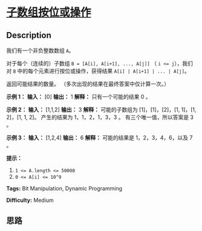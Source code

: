 # [子数组按位或操作][title]

## Description

我们有一个非负整数数组 `A`。

对于每个（连续的）子数组 `B = [A[i], A[i+1], ..., A[j]]` （ `i <= j`），我们对 `B`
中的每个元素进行按位或操作，获得结果 `A[i] | A[i+1] | ... | A[j]`。

返回可能结果的数量。 （多次出现的结果在最终答案中仅计算一次。）



**示例 1：**
            **输入：** [0]    **输出：** 1    **解释：**    只有一个可能的结果 0 。    

**示例 2：**
            **输入：** [1,1,2]    **输出：** 3    **解释：**    可能的子数组为 [1]，[1]，[2]，[1, 1]，[1, 2]，[1, 1, 2]。    产生的结果为 1，1，2，1，3，3 。    有三个唯一值，所以答案是 3 。    

**示例  3：**
            **输入：** [1,2,4]    **输出：** 6    **解释：**    可能的结果是 1，2，3，4，6，以及 7 。    



**提示：**

  1. `1 <= A.length <= 50000`
  2. `0 <= A[i] <= 10^9`


**Tags:** Bit Manipulation, Dynamic Programming

**Difficulty:** Medium

## 思路

[title]: https://leetcode-cn.com/problems/bitwise-ors-of-subarrays
